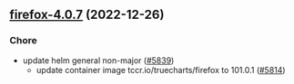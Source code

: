 

## [firefox-4.0.7](https://github.com/truecharts/charts/compare/firefox-syncserver-12.0.13...firefox-4.0.7) (2022-12-26)

### Chore

- update helm general non-major ([#5839](https://github.com/truecharts/charts/issues/5839))
  - update container image tccr.io/truecharts/firefox to 101.0.1 ([#5814](https://github.com/truecharts/charts/issues/5814))
  
  